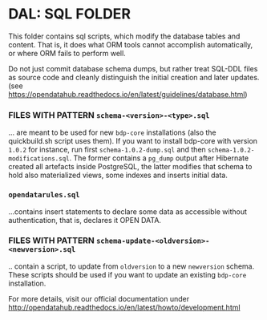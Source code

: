 # DAL: SQL FOLDER

This folder contains sql scripts, which modify the database tables and content.
That is, it does what ORM tools cannot accomplish automatically, or where ORM
fails to perform well.

Do not just commit database schema dumps, but rather treat SQL-DDL files as
source code and cleanly distinguish the initial creation and later updates.
(see https://opendatahub.readthedocs.io/en/latest/guidelines/database.html)

### FILES WITH PATTERN `schema-<version>-<type>.sql`

... are meant to be used for new `bdp-core` installations (also the
quickbuild.sh script uses them). If you want to install bdp-core with version
`1.0.2` for instance, run first `schema-1.0.2-dump.sql` and then
`schema-1.0.2-modifications.sql`. The former contains a `pg_dump` output after
Hibernate created all artefacts inside PostgreSQL, the latter modifies that
schema to hold also materialized views, some indexes and inserts initial data.

### `opendatarules.sql`

...contains insert statements to declare some data as accessible without
authentication, that is, declares it OPEN DATA.

### FILES WITH PATTERN `schema-update-<oldversion>-<newversion>.sql`

.. contain a script, to update from `oldversion` to a new `newversion` schema.
These scripts should be used if you want to update an existing `bdp-core`
installation.

For more details, visit our official documentation under
http://opendatahub.readthedocs.io/en/latest/howto/development.html
